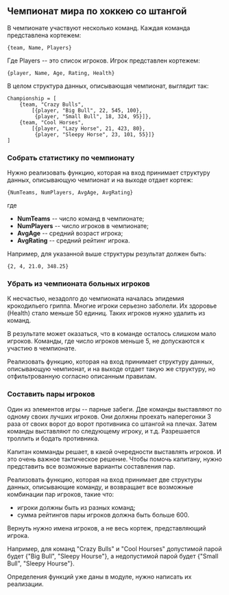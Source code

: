 ## Чемпионат мира по хоккею со штангой

В чемпионате участвуют несколько команд. Каждая команда представлена кортежем:

    {team, Name, Players}

Где Players -- это список игроков. Игрок представлен кортежем:

    {player, Name, Age, Rating, Health}

В целом структура данных, описывающая чемпионат, выглядит так:

    Championship = [
        {team, "Crazy Bulls",
            [{player, "Big Bull", 22, 545, 100},
             {player, "Small Bull", 18, 324, 95}]},
        {team, "Cool Horses",
            [{player, "Lazy Horse", 21, 423, 80},
             {player, "Sleepy Horse", 23, 101, 55}]}
    ]


### Собрать статистику по чемпионату

Нужно реализовать функцию, которая на вход принимает структуру данных,
описывающую чемпионат и на выходе отдает кортеж:

    {NumTeams, NumPlayers, AvgAge, AvgRating}

где

 - **NumTeams** -- число команд в чемпионате;
 - **NumPlayers** -- число игроков в чемпионате;
 - **AvgAge** -- средний возраст игрока;
 - **AvgRating** -- средний рейтинг игрока.

Например, для указанной выше структуры результат должен быть:

    {2, 4, 21.0, 348.25}


### Убрать из чемпионата больных игроков

К несчастью, незадолго до чемпионата началась эпидемия крокодильего гриппа.
Многие игроки серьезно заболели. Их здоровье (Health) стало меньше 50 единиц.
Таких игроков нужно удалить из команд.

В результате может оказаться, что в команде осталось слишком мало игроков.
Команды, где число игроков меньше 5, не допускаются к участию в чемпионате.

Реализовать функцию, которая на вход принимает структуру данных, описывающую чемпионат,
и на выходе отдает такую же структуру, но отфильтрованную согласно описанным правилам.


### Составить пары игроков

Один из элементов игры -- парные забеги. Две команды выставляют по
одному своих лучших игроков.  Они должны проехать наперегонки 3 раза
от своих ворот до ворот противника со штангой на плечах.  Затем
команды выставляют по следующему игроку, и т.д.  Разрешается троллить
и бодать противника.

Капитан комманды решает, в какой очередности выставлять игроков.
И это очень важное тактическое решение. Чтобы помочь капитану,
нужно представить все возможные варианты составления пар.

Реализовать функцию, которая на вход принимает две структуры данных,
описывающие команду, и возвращает все возможные комбинации пар
игроков, такие что:

 - игроки должны быть из разных команд;
 - сумма рейтингов пары игроков должна быть больше 600.

Вернуть нужно имена игроков, а не весь кортеж, представляющий игрока.

Например, для команд "Crazy Bulls" и "Cool Hourses"
допустимой парой будет {"Big Bull", "Sleepy Hourse"},
а недопустимой парой будет {"Small Bull", "Sleepy Hourse"}.

Определения функций уже даны в модуле, нужно написать их реализации.
